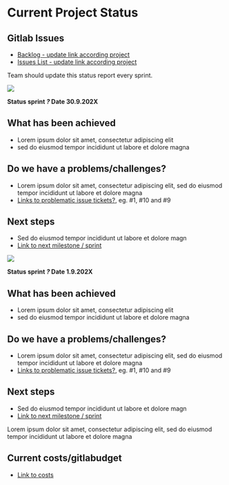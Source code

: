 # Current Project Status 

## Gitlab Issues

* [Backlog - update link according project](https://gitlab.labranet.jamk.fi/jamkit/project-templates/opf-2021-ttc2070-core-template-v1/-/boards)
* [Issues List - update link according project](https://gitlab.labranet.jamk.fi/jamkit/project-templates/opf-2021-ttc2070-core-template-v1/-/issues)

Team should update this status report every sprint.

![](https://openclipart.org/image/400px/286947)

**Status sprint _?_ Date 30.9.202X**

## What has been achieved

* Lorem ipsum dolor sit amet, consectetur adipiscing elit
* sed do eiusmod tempor incididunt ut labore et dolore magna 

## Do we have a problems/challenges?

* Lorem ipsum dolor sit amet, consectetur adipiscing elit, sed do eiusmod tempor incididunt ut labore et dolore magna 
* [Links to problematic issue tickets?](), eg. #1, #10 and #9


## Next steps

* Sed do eiusmod tempor incididunt ut labore et dolore magn
* [Link to next milestone / sprint]()

![](https://openclipart.org/image/400px/286947)


**Status sprint _?_ Date 1.9.202X**

## What has been achieved

* Lorem ipsum dolor sit amet, consectetur adipiscing elit
* sed do eiusmod tempor incididunt ut labore et dolore magna 

## Do we have a problems/challenges?

* Lorem ipsum dolor sit amet, consectetur adipiscing elit, sed do eiusmod tempor incididunt ut labore et dolore magna 
* [Links to problematic issue tickets?](), eg. #1, #10 and #9


## Next steps

* Sed do eiusmod tempor incididunt ut labore et dolore magn
* [Link to next milestone / sprint]()


Lorem ipsum dolor sit amet, consectetur adipiscing elit, sed do eiusmod tempor incididunt ut labore et dolore magna 

## Current costs/gitlabudget

* [Link to costs](../10-Project-management/costs-and-time-tracking.md)
